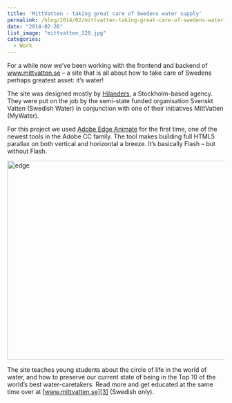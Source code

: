 ```yaml
---
title: 'MittVatten - taking great care of Swedens water supply'
permalink: /blog/2014/02/mittvatten-taking-great-care-of-swedens-water-supply/
date: "2014-02-26"
list_image: "mittvatten_320.jpg"
categories:
  - Work
---
```

For a while now we&#8217;ve been working with the frontend and backend of www.mittvatten.se &#8211; a site that is all about how to take care of Swedens perhaps greatest asset: it&#8217;s water!

<!--more-->

The site was designed mostly by [Hilanders][1], a Stockholm-based agency. They were put on the job by the semi-state funded organisation Svenskt Vatten (Swedish Water) in conjunction
with one of their initiatives MittVatten (MyWater).

For this project we used [Adobe Edge Animate][2] for the first time, one of the newest tools in the Adobe CC family.
The tool makes building full HTML5 parallax on both vertical and horizontal a breeze. It&#8217;s basically Flash &#8211; but without Flash.

<img src="http://blog.agigen.se/wp-content/uploads/2014/02/edge.png" alt="edge" width="800" height="460" class="alignnone size-full wp-image-354" />

The site teaches young students about the circle of life in the world of water, and how to preserve our current state of being in the Top 10 of the world&#8217;s best water-caretakers.
Read more and get educated at the same time over at [www.mittvatten.se][3] (Swedish only).

 [1]: http://www.hilanders.se
 [2]: http://html.adobe.com/edge/animate/
 [3]: http://www.mittvatten.se
